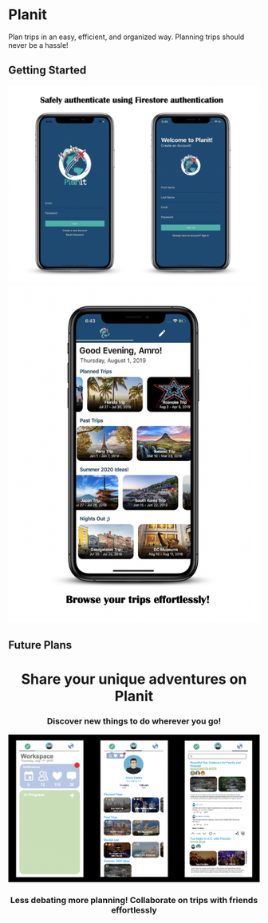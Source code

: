 # Planit

Plan trips in an easy, efficient, and organized way. Planning trips should never be a hassle!

## Getting Started

<p align="center">
  <img src="screenshots/authenticationScreenshot.png">
  <img src="screenshots/profileScreenshot.png">
</p>


## Future Plans
<p align="center">
  <h1 align="center">Share your unique adventures on Planit</h1>
  <h3 align="center">Discover new things to do wherever you go!</h3>
  <img src="screenshots/futurePlans.png">
  <h3 align="center">Less debating more planning! Collaborate on trips with friends effortlessly</h3>
</p>
